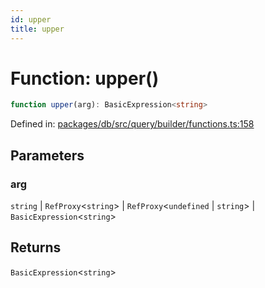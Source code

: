 ```yaml
---
id: upper
title: upper
---
```


<!-- DO NOT EDIT: this page is autogenerated from the type comments -->

# Function: upper()

```ts
function upper(arg): BasicExpression<string>
```

Defined in: [packages/db/src/query/builder/functions.ts:158](https://github.com/TanStack/db/blob/main/packages/db/src/query/builder/functions.ts#L158)

## Parameters

### arg

`string` | `RefProxy`\<`string`\> | `RefProxy`\<`undefined` \| `string`\> | `BasicExpression`\<`string`\>

## Returns

`BasicExpression`\<`string`\>
